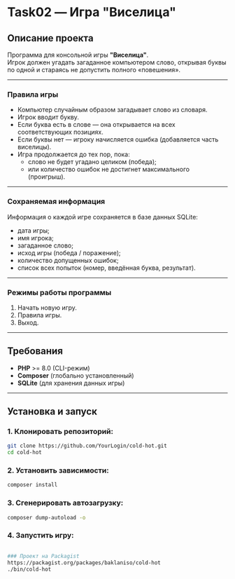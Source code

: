 # Task02 — Игра "Виселица"

## Описание проекта
Программа для консольной игры **"Виселица"**.  
Игрок должен угадать загаданное компьютером слово, открывая буквы по одной и стараясь не допустить полного «повешения».

---

### Правила игры
- Компьютер случайным образом загадывает слово из словаря. 
- Игрок вводит букву. 
- Если буква есть в слове — она открывается на всех соответствующих позициях.
- Если буквы нет — игроку начисляется ошибка (добавляется часть виселицы).
- Игра продолжается до тех пор, пока:
  - слово не будет угадано целиком (победа);
  - или количество ошибок не достигнет максимального (проигрыш).

---

### Сохраняемая информация
Информация о каждой игре сохраняется в базе данных SQLite:
- дата игры;
- имя игрока;
- загаданное слово;
- исход игры (победа / поражение);
- количество допущенных ошибок;
- список всех попыток (номер, введённая буква, результат).

---

### Режимы работы программы
1. Начать новую игру.  
2. Правила игры.  
3. Выход.  

---

## Требования
- **PHP** >= 8.0 (CLI-режим)  
- **Composer** (глобально установленный)  
- **SQLite** (для хранения данных игры)  

---

## Установка и запуск

### 1. Клонировать репозиторий:
```bash
git clone https://github.com/YourLogin/cold-hot.git
cd cold-hot
```

### 2. Установить зависимости:
```bash
composer install
```

### 3. Сгенерировать автозагрузку:
```bash
composer dump-autoload -o
```

### 4. Запустить игру:
```bash

### Проект на Packagist
https://packagist.org/packages/baklaniso/cold-hot
./bin/cold-hot
```
